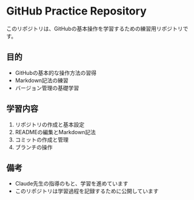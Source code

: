 # GitHub Practice Repository

このリポジトリは、GitHubの基本操作を学習するための練習用リポジトリです。

## 目的
- GitHubの基本的な操作方法の習得
- Markdown記法の練習
- バージョン管理の基礎学習

## 学習内容
1. リポジトリの作成と基本設定
2. READMEの編集とMarkdown記法
3. コミットの作成と管理
4. ブランチの操作

## 備考
- Claude先生の指導のもと、学習を進めています
- このリポジトリは学習過程を記録するために公開しています
